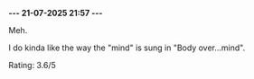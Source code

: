 <b>--- 21-07-2025 21:57 ---</b>

Meh.

I do kinda like the way the "mind" is sung in "Body over...mind".

Rating: 3.6/5